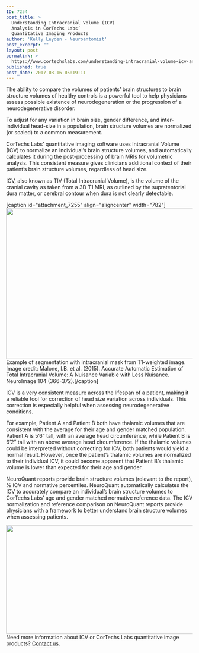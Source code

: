 ```yaml
---
ID: 7254
post_title: >
  Understanding Intracranial Volume (ICV)
  Analysis in CorTechs Labs’
  Quantitative Imaging Products
author: 'Kelly Leyden - Neuroantomist'
post_excerpt: ""
layout: post
permalink: >
  https://www.cortechslabs.com/understanding-intracranial-volume-icv-analysis-cortechs-labs-quantitative-imaging-products/
published: true
post_date: 2017-08-16 05:19:11
---
```

The ability to compare the volumes of patients’ brain structures to brain structure volumes of healthy controls is a powerful tool to help physicians assess possible existence of neurodegeneration or the progression of a neurodegenerative disorder.

To adjust for any variation in brain size, gender difference, and inter-individual head-size in a population, brain structure volumes are normalized (or scaled) to a common measurement.

CorTechs Labs’ quantitative imaging software uses Intracranial Volume (ICV) to normalize an individual’s brain structure volumes, and automatically calculates it during the post-processing of brain MRIs for volumetric analysis. This consistent measure gives clinicians additional context of their patient’s brain structure volumes, regardless of head size.

ICV, also known as TIV (Total Intracranial Volume), is the volume of the cranial cavity as taken from a 3D T1 MRI, as outlined by the supratentorial dura matter, or cerebral contour when dura is not clearly detectable.

[caption id="attachment_7255" align="aligncenter" width="782"]<a href="https://www.cortechslabs.com/wp-content/uploads/2017/08/T1-image-with-ICV-mask.jpg"><img class="wp-image-7255 size-full" src="https://www.cortechslabs.com/wp-content/uploads/2017/08/T1-image-with-ICV-mask.jpg" alt="" width="782" height="406" /></a> Example of segmentation with intracranial mask from T1-weighted image. Image credit: Malone, I.B. et al. (2015). Accurate Automatic Estimation of Total Intracranial Volume: A Nuisance Variable with Less Nuisance. NeuroImage 104 (366-372).[/caption]

ICV is a very consistent measure across the lifespan of a patient, making it a reliable tool for correction of head size variation across individuals. This correction is especially helpful when assessing neurodegenerative conditions.

For example, Patient A and Patient B both have thalamic volumes that are consistent with the average for their age and gender matched population. Patient A is 5’6” tall, with an average head circumference, while Patient B is 6’2” tall with an above average head circumference. If the thalamic volumes could be interpreted without correcting for ICV, both patients would yield a normal result. However, once the patient’s thalamic volumes are normalized to their individual ICV, it could become apparent that Patient B’s thalamic volume is lower than expected for their age and gender.

NeuroQuant reports provide brain structure volumes (relevant to the report), % ICV and normative percentiles. NeuroQuant automatically calculates the ICV to accurately compare an individual’s brain structure volumes to CorTechs Labs’ age and gender matched normative reference data. The ICV normalization and reference comparison on NeuroQuant reports provide physicians with a framework to better understand brain structure volumes when assessing patients.

<a href="https://www.cortechslabs.com/wp-content/uploads/2017/08/ICV-report-info.png"><img class="aligncenter wp-image-7256 size-full" src="https://www.cortechslabs.com/wp-content/uploads/2017/08/ICV-report-info.png" alt="" width="792" height="293" /></a>Need more information about ICV or CorTechs Labs quantitative image products? <a href="https://www.cortechslabs.com/contact/">Contact us</a>.

&nbsp;